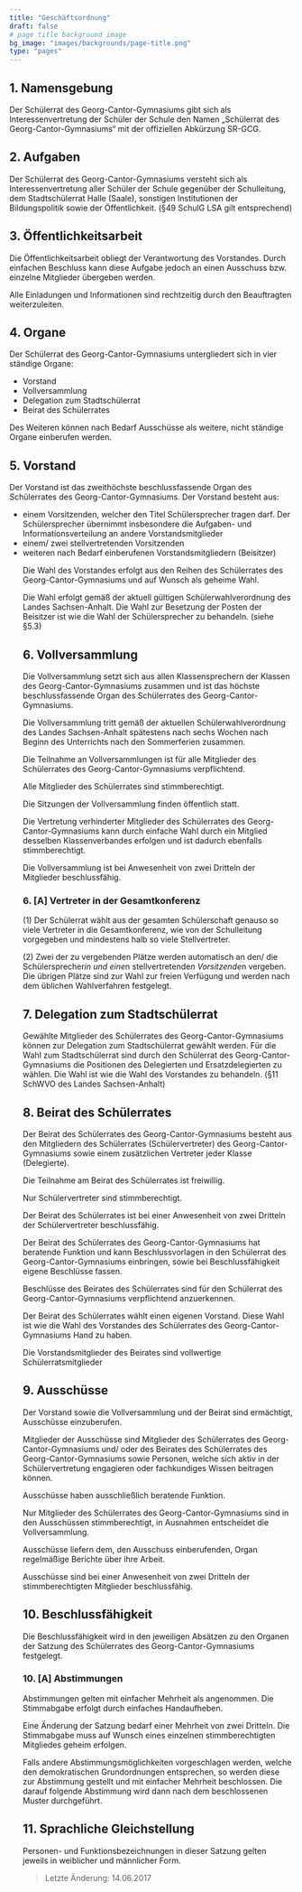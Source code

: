 ```yaml
---
title: "Geschäftsordnung"
draft: false
# page title background image
bg_image: "images/backgrounds/page-title.png"
type: "pages"
---
```


## 1. Namensgebung

Der Schülerrat des Georg-Cantor-Gymnasiums gibt sich als Interessenvertretung der Schüler der Schule den Namen „Schülerrat des Georg-Cantor-Gymnasiums“ mit der offiziellen Abkürzung SR-GCG.

## 2. Aufgaben

Der Schülerrat des Georg-Cantor-Gymnasiums versteht sich als Interessenvertretung aller Schüler der Schule gegenüber der Schulleitung, dem Stadtschülerrat Halle (Saale), sonstigen Institutionen der Bildungspolitik sowie der Öffentlichkeit. (§49 SchulG LSA gilt entsprechend)

## 3. Öffentlichkeitsarbeit

Die Öffentlichkeitsarbeit obliegt der Verantwortung des Vorstandes. Durch einfachen Beschluss kann diese Aufgabe jedoch an einen Ausschuss bzw. einzelne Mitglieder übergeben werden.

Alle Einladungen und Informationen sind rechtzeitig durch den Beauftragten weiterzuleiten.

## 4. Organe

Der Schülerrat des Georg-Cantor-Gymnasiums untergliedert sich in vier ständige Organe:

<div class="list-items">
<ul>
<li>Vorstand</li>
<li>Vollversammlung</li>
<li>Delegation zum Stadtschülerrat</li>
<li>Beirat des Schülerrates</li>
</ul>
</div>

Des Weiteren können nach Bedarf Ausschüsse als weitere, nicht ständige Organe einberufen werden.

## 5. Vorstand
Der Vorstand ist das zweithöchste beschlussfassende Organ des Schülerrates des Georg-Cantor-Gymnasiums.
Der Vorstand besteht aus:

<div class="list-items">
<ul>
<li>einem Vorsitzenden, welcher den Titel Schülersprecher tragen darf. Der Schülersprecher übernimmt insbesondere die Aufgaben- und Informationsverteilung an andere Vorstandsmitglieder</li>
<li>einem/ zwei stellvertretenden Vorsitzenden</li>
<li>weiteren nach Bedarf einberufenen Vorstandsmitgliedern (Beisitzer)</li>

Die Wahl des Vorstandes erfolgt aus den Reihen des Schülerrates des Georg-Cantor-Gymnasiums und auf Wunsch als geheime Wahl.

Die Wahl erfolgt gemäß der aktuell gültigen Schülerwahlverordnung des Landes Sachsen-Anhalt. Die Wahl zur Besetzung der Posten der Beisitzer ist wie die Wahl der Schülersprecher zu behandeln. (siehe §5.3)

## 6. Vollversammlung

Die Vollversammlung setzt sich aus allen Klassensprechern der Klassen des Georg-Cantor-Gymnasiums zusammen und ist das höchste beschlussfassende Organ des Schülerrates des Georg-Cantor-Gymnasiums.

Die Vollversammlung tritt gemäß der aktuellen Schülerwahlverordnung des Landes Sachsen-Anhalt spätestens nach sechs Wochen nach Beginn des Unterrichts nach den Sommerferien zusammen.

Die Teilnahme an Vollversammlungen ist für alle Mitglieder des Schülerrates des Georg-Cantor-Gymnasiums verpflichtend.

Alle Mitglieder des Schülerrates sind stimmberechtigt.

Die Sitzungen der Vollversammlung finden öffentlich statt.

Die Vertretung verhinderter Mitglieder des Schülerrates des Georg-Cantor-Gymnasiums kann durch einfache Wahl durch ein Mitglied desselben Klassenverbandes erfolgen und ist dadurch ebenfalls stimmberechtigt.

Die Vollversammlung ist bei Anwesenheit von zwei Dritteln der Mitglieder beschlussfähig.

### 6. [A] Vertreter in der Gesamtkonferenz

(1) Der Schülerrat wählt aus der gesamten Schülerschaft genauso so viele Vertreter in die Gesamtkonferenz, wie von der Schulleitung vorgegeben und mindestens halb so viele Stellvertreter.

(2) Zwei der zu vergebenden Plätze werden automatisch an den/ die Schülersprecher*in und eine*n stellvertretende*n Vorsitzende*n vergeben. Die übrigen Plätze sind zur Wahl zur freien Verfügung und werden nach dem üblichen Wahlverfahren festgelegt.

## 7. Delegation zum Stadtschülerrat

Gewählte Mitglieder des Schülerrates des Georg-Cantor-Gymnasiums können zur Delegation zum Stadtschülerrat gewählt werden.
Für die Wahl zum Stadtschülerrat sind durch den Schülerrat des Georg-Cantor-Gymnasiums die Positionen des Delegierten und Ersatzdelegierten zu wählen. Die Wahl ist wie die Wahl des Vorstandes zu behandeln. (§11 SchWVO des Landes Sachsen-Anhalt)

## 8. Beirat des Schülerrates

Der Beirat des Schülerrates des Georg-Cantor-Gymnasiums besteht aus den Mitgliedern des Schülerrates (Schülervertreter) des Georg-Cantor-Gymnasiums sowie einem zusätzlichen Vertreter jeder Klasse (Delegierte).

Die Teilnahme am Beirat des Schülerrates ist freiwillig.

Nur Schülervertreter sind stimmberechtigt.

Der Beirat des Schülerrates ist bei einer Anwesenheit von zwei Dritteln der Schülervertreter beschlussfähig.

Der Beirat des Schülerrates des Georg-Cantor-Gymnasiums hat beratende Funktion und kann Beschlussvorlagen in den Schülerrat des Georg-Cantor-Gymnasiums einbringen, sowie bei Beschlussfähigkeit eigene Beschlüsse fassen.

Beschlüsse des Beirates des Schülerrates sind für den Schülerrat des Georg-Cantor-Gymnasiums verpflichtend anzuerkennen.

Der Beirat des Schülerrates wählt einen eigenen Vorstand. Diese Wahl ist wie die Wahl des Vorstandes des Schülerrates des Georg-Cantor-Gymnasiums Hand zu haben.

Die Vorstandsmitglieder des Beirates sind vollwertige Schülerratsmitglieder

## 9. Ausschüsse

Der Vorstand sowie die Vollversammlung und der Beirat sind ermächtigt, Ausschüsse einzuberufen.

Mitglieder der Ausschüsse sind Mitglieder des Schülerrates des Georg-Cantor-Gymnasiums und/ oder des Beirates des Schülerrates des Georg-Cantor-Gymnasiums sowie Personen, welche sich aktiv in der Schülervertretung engagieren oder fachkundiges Wissen beitragen können.

Ausschüsse haben ausschließlich beratende Funktion.

Nur Mitglieder des Schülerrates des Georg-Cantor-Gymnasiums sind in den Ausschüssen stimmberechtigt, in Ausnahmen entscheidet die Vollversammlung.

Ausschüsse liefern dem, den Ausschuss einberufenden, Organ regelmäßige Berichte über ihre Arbeit.

Ausschüsse sind bei einer Anwesenheit von zwei Dritteln der stimmberechtigten Mitglieder beschlussfähig.

## 10. Beschlussfähigkeit

Die Beschlussfähigkeit wird in den jeweiligen Absätzen zu den Organen der Satzung des Schülerrates des Georg-Cantor-Gymnasiums festgelegt.

### 10. [A] Abstimmungen

Abstimmungen gelten mit einfacher Mehrheit als angenommen. Die Stimmabgabe erfolgt durch einfaches Handaufheben.

Eine Änderung der Satzung bedarf einer Mehrheit von zwei Dritteln. Die Stimmabgabe muss auf Wunsch eines einzelnen stimmberechtigten Mitgliedes geheim erfolgen.

Falls andere Abstimmungsmöglichkeiten vorgeschlagen werden, welche den demokratischen Grundordnungen entsprechen, so werden diese zur Abstimmung gestellt und mit einfacher Mehrheit beschlossen. Die darauf folgende Abstimmung wird dann nach dem beschlossenen Muster durchgeführt.

## 11. Sprachliche Gleichstellung

Personen- und Funktionsbezeichnungen in dieser Satzung gelten jeweils in weiblicher und männlicher Form.


>Letzte Änderung: 14.06.2017
